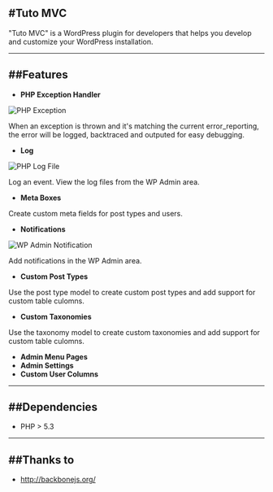 #Tuto MVC
---

"Tuto MVC" is a WordPress plugin for developers that helps you develop and customize your WordPress installation.

---
##Features
---

- **PHP Exception Handler**

<img src="http://tutomvc.com/wp-content/uploads/2014/09/Exception.png" alt="PHP Exception" title="PHP Exception" />

When an exception is thrown and it's matching the current error_reporting, the error will be logged, backtraced and outputed for easy debugging.

- **Log**
 
<img src="http://tutomvc.com/wp-content/uploads/2014/09/Screen-Shot-2014-09-04-at-11.42.17.png" alt="PHP Log File" title="PHP Log File" />

Log an event. View the log files from the WP Admin area.

- **Meta Boxes**

Create custom meta fields for post types and users.

- **Notifications**

<img src="http://tutomvc.com/wp-content/uploads/2014/09/Screen-Shot-2014-09-04-at-11.47.43.png" alt="WP Admin Notification" title="WP Admin Notification" />

Add notifications in the WP Admin area.


- **Custom Post Types**

Use the post type model to create custom post types and add support for custom table culomns.

- **Custom Taxonomies**

Use the taxonomy model to create custom taxonomies and add support for custom table culomns.

- **Admin Menu Pages**
- **Admin Settings**
- **Custom User Columns**

---
##Dependencies
---
- PHP > 5.3

---
##Thanks to
---
- http://backbonejs.org/
